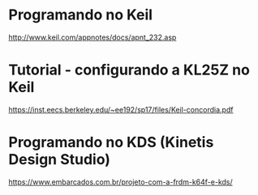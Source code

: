 
# Programando no Keil

http://www.keil.com/appnotes/docs/apnt_232.asp

# Tutorial - configurando a KL25Z no Keil 

https://inst.eecs.berkeley.edu/~ee192/sp17/files/Keil-concordia.pdf

# Programando no KDS (Kinetis Design Studio)

https://www.embarcados.com.br/projeto-com-a-frdm-k64f-e-kds/ 
